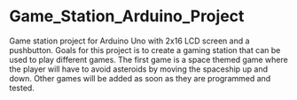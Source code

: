 # Game_Station_Arduino_Project

Game station project for Arduino Uno with 2x16 LCD screen and a pushbutton.
Goals for this project is to create a gaming station that can be used to play
different games. The first game is a space themed game where the
player will have to avoid asteroids by moving the spaceship up and down.
Other games will be added as soon as they are programmed and tested.
